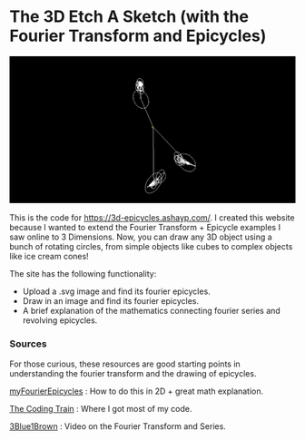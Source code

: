 # The 3D Etch A Sketch (with the Fourier Transform and Epicycles)

![](img/example.gif)

This is the code for https://3d-epicycles.ashayp.com/. I created this website because I wanted to extend the Fourier Transform + Epicycle examples I saw online to 3 Dimensions. Now, you can draw any 3D object using a bunch of rotating circles, from simple objects like cubes to complex objects like ice cream cones!

The site has the following functionality:

- Upload a .svg image and find its fourier epicycles.
- Draw in an image and find its fourier epicycles.
- A brief explanation of the mathematics connecting fourier series and revolving epicycles.

### Sources

For those curious, these resources are good starting points in understanding the fourier transform and the drawing of epicycles.

[myFourierEpicycles](https://www.myfourierepicycles.com/) : How to do this in 2D + great math explanation.

[The Coding Train](https://www.youtube.com/watch?v=MY4luNgGfms&ab_channel=TheCodingTrain) : Where I got most of my code.

[3Blue1Brown](https://www.youtube.com/watch?v=r6sGWTCMz2k&ab_channel=3Blue1Brown) :
Video on the Fourier Transform and Series.
